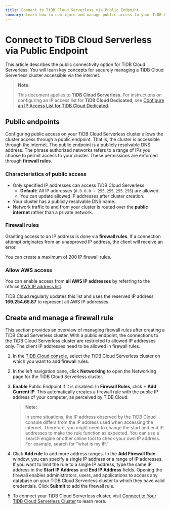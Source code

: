 ```yaml
---
title: Connect to TiDB Cloud Serverless via Public Endpoint
summary: Learn how to configure and manage public access to your TiDB Cloud Serverless cluster securely.
---
```


# Connect to TiDB Cloud Serverless via Public Endpoint

This article describes the public connectivity option for TiDB Cloud Serverless. You will learn key concepts for securely managing a TiDB Cloud Serverless cluster accessible via the internet.

> **Note:**
>
> This document applies to **TiDB Cloud Serverless**. For instructions on configuring an IP access list for **TiDB Cloud Dedicated**, see [Configure an IP Access List for TiDB Cloud Dedicated](/tidb-cloud/configure-ip-access-list.md).

## Public endpoints

Configuring public access on your TiDB Cloud Serverless cluster allows the cluster access through a public endpoint. That is, the cluster is accessible through the internet. The public endpoint is a publicly resolvable DNS address. The phrase authorized networks refers to a range of IPs you choose to permit access to your cluster. These permissions are enforced through **firewall rules**.

### Characteristics of public access

- Only specified IP addresses can access TiDB Cloud Serverless.  
    - **Default:** All IP addresses (`0.0.0.0 - 255.255.255.255`) are allowed.  
    - You can update allowed IP addresses after cluster creation.  
- Your cluster has a publicly resolvable DNS name.  
- Network traffic to and from your cluster is routed over the **public internet** rather than a private network.

### Firewall rules

Granting access to an IP address is done via **firewall rules**. If a connection attempt originates from an unapproved IP address, the client will receive an error.

You can create a maximum of 200 IP firewall rules.

### Allow AWS access

You can enable access from **all AWS IP addresses** by referring to the official [AWS IP address list](https://docs.aws.amazon.com/vpc/latest/userguide/aws-ip-ranges.html).  

TiDB Cloud regularly updates this list and uses the reserved IP address **169.254.65.87** to represent all AWS IP addresses.

## Create and manage a firewall rule 

This section provides an overview of managing firewall rules after creating a TiDB Cloud Serverless cluster. With a public endpoint, the connections to the TiDB Cloud Serverless cluster are restricted to allowed IP addresses only. The client IP addresses need to be allowed in firewall rules.

1. In the [TiDB Cloud console](https://tidbcloud.com/), select the TiDB Cloud Serverless cluster on which you want to add firewall rules.

2. In the left navigation pane, click **Networking** to open the Networking page for the TiDB Cloud Serverless cluster.

3. **Enable** Public Endpoint if it is disabled. In **Firewall Rules**, click **+ Add Current IP**. This automatically creates a firewall rule with the public IP address of your computer, as perceived by TiDB Cloud.

    > **Note:**
    >
    > In some situations, the IP address observed by the TiDB Cloud console differs from the IP address used when accessing the internet. Therefore, you might need to change the start and end IP addresses to make the rule function as expected. You can use a search engine or other online tool to check your own IP address. For example, search for "what is my IP."

4. Click **Add rule** to add more address ranges. In the **Add Firewall Rule** window, you can specify a single IP address or a range of IP addresses. If you want to limit the rule to a single IP address, type the same IP address in the **Start IP Address** and **End IP Address** fields. Opening the firewall enables administrators, users, and applications to access any database on your TiDB Cloud Serverless cluster to which they have valid credentials. Click **Submit** to add the firewall rule.

5. To connect your TiDB Cloud Serverless cluster, visit [Connect to Your TiDB Cloud Serverless Cluster](/tidbcloud/connect-to-tidb-cluster-serverless.md) to learn more. 